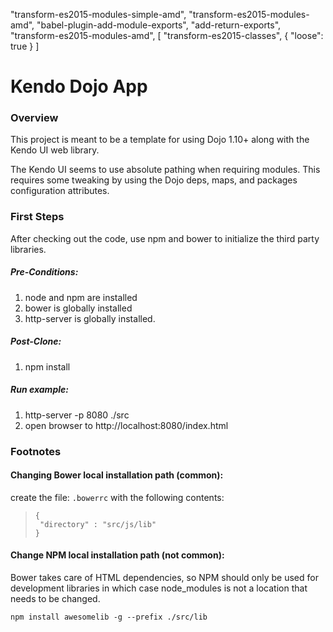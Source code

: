 "transform-es2015-modules-simple-amd",
"transform-es2015-modules-amd",
"babel-plugin-add-module-exports",
"add-return-exports",
"transform-es2015-modules-amd",
    [
      "transform-es2015-classes",
      {
        "loose": true
      }
    ]

# Kendo Dojo App

### Overview

This project is meant to be a template for using Dojo 1.10+ along with the Kendo UI web library.

The Kendo UI seems to use absolute pathing when requiring modules. This requires some tweaking
by using the Dojo deps, maps, and packages configuration attributes.

### First Steps

After checking out the code, use npm and bower to initialize the third party libraries.

##### Pre-Conditions:

1. node and npm are installed
2. bower is globally installed
3. http-server is globally installed.

##### Post-Clone:

1. npm install

##### Run example:
1. http-server -p 8080 ./src
2. open browser to http://localhost:8080/index.html

### Footnotes 

#### Changing Bower local installation path (common):
create the file: ```.bowerrc``` with the following contents:
>```
>{
>  "directory" : "src/js/lib"
>}
>```

#### Change NPM local installation path (not common):
Bower takes care of HTML dependencies, so
NPM should only be used for development libraries in which case node_modules is not
a location that needs to be changed.

```npm install awesomelib -g --prefix ./src/lib```

